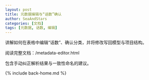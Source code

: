 ```yaml
---
layout: post
title: 元数据编辑与“话数”确认
author: SeaAndStars
categories: [文档]
tags: [元数据, 话数, 编辑]
---
```


讲解如何在表格中编辑“话数”、确认分类，并将修改写回模型与项目结构。

阅读完整文档：/metadata-editor.html

<!--more-->

包含手动纠正解析结果与一致性命名的建议。

{% include back-home.md %}
